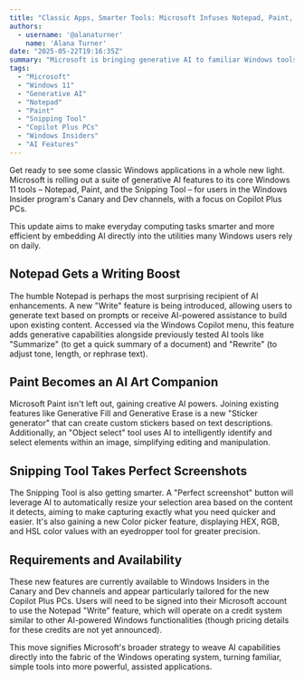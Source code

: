 ```yaml
---
title: "Classic Apps, Smarter Tools: Microsoft Infuses Notepad, Paint, and Snipping Tool with Generative AI"
authors:
  - username: '@alanaturner'
    name: 'Alana Turner'
date: "2025-05-22T19:16:35Z"
summary: "Microsoft is bringing generative AI to familiar Windows tools like Notepad, Paint, and the Snipping Tool for Windows Insiders, adding features like AI-powered text generation, smart image selections, and automated screenshot resizing."
tags:
  - "Microsoft"
  - "Windows 11"
  - "Generative AI"
  - "Notepad"
  - "Paint"
  - "Snipping Tool"
  - "Copilot Plus PCs"
  - "Windows Insiders"
  - "AI Features"
---
```


Get ready to see some classic Windows applications in a whole new light. Microsoft is rolling out a suite of generative AI features to its core Windows 11 tools – Notepad, Paint, and the Snipping Tool – for users in the Windows Insider program's Canary and Dev channels, with a focus on Copilot Plus PCs.

This update aims to make everyday computing tasks smarter and more efficient by embedding AI directly into the utilities many Windows users rely on daily.

## Notepad Gets a Writing Boost

The humble Notepad is perhaps the most surprising recipient of AI enhancements. A new "Write" feature is being introduced, allowing users to generate text based on prompts or receive AI-powered assistance to build upon existing content. Accessed via the Windows Copilot menu, this feature adds generative capabilities alongside previously tested AI tools like "Summarize" (to get a quick summary of a document) and "Rewrite" (to adjust tone, length, or rephrase text).

## Paint Becomes an AI Art Companion

Microsoft Paint isn't left out, gaining creative AI powers. Joining existing features like Generative Fill and Generative Erase is a new "Sticker generator" that can create custom stickers based on text descriptions. Additionally, an "Object select" tool uses AI to intelligently identify and select elements within an image, simplifying editing and manipulation.

## Snipping Tool Takes Perfect Screenshots

The Snipping Tool is also getting smarter. A "Perfect screenshot" button will leverage AI to automatically resize your selection area based on the content it detects, aiming to make capturing exactly what you need quicker and easier. It's also gaining a new Color picker feature, displaying HEX, RGB, and HSL color values with an eyedropper tool for greater precision.

## Requirements and Availability

These new features are currently available to Windows Insiders in the Canary and Dev channels and appear particularly tailored for the new Copilot Plus PCs. Users will need to be signed into their Microsoft account to use the Notepad "Write" feature, which will operate on a credit system similar to other AI-powered Windows functionalities (though pricing details for these credits are not yet announced).

This move signifies Microsoft's broader strategy to weave AI capabilities directly into the fabric of the Windows operating system, turning familiar, simple tools into more powerful, assisted applications.

